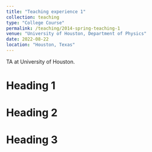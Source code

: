 ```yaml
---
title: "Teaching experience 1"
collection: teaching
type: "College Course"
permalink: /teaching/2014-spring-teaching-1
venue: "University of Houston, Department of Physics"
date: 2022-08-22
location: "Houston, Texas"
---
```

 
TA at University of Houston. 

Heading 1
======

Heading 2
======

Heading 3
======